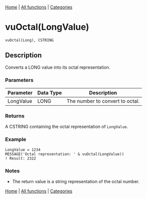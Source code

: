 [Home](../index.md) | [All functions](index.md) | [Categories](../categories/index.md)

# vuOctal(LongValue)

```Prototype
vuOctal(Long), CSTRING
```


## Description
Converts a LONG value into its octal representation.

### Parameters

| Parameter | Data Type | Description                        |
|-----------|-----------|------------------------------------|
| LongValue | LONG      | The number to convert to octal.    |

### Returns
A CSTRING containing the octal representation of `LongValue`.

### Example

```Clarion
LongValue = 1234
MESSAGE('Octal representation: ' & vuOctal(LongValue))
! Result: 2322
```

### Notes
- The return value is a string representation of the octal number.

[Home](../index.md) | [All functions](index.md) | [Categories](../categories/index.md)
